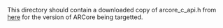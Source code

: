 This directory should contain a downloaded copy of arcore_c_api.h from [here](https://github.com/google-ar/arcore-android-sdk/blob/master/libraries/include/arcore_c_api.h)
for the version of ARCore being targetted.